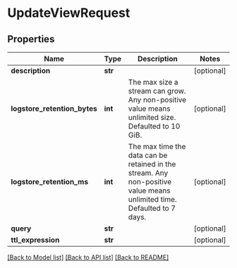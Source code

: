 # UpdateViewRequest

## Properties
Name | Type | Description | Notes
------------ | ------------- | ------------- | -------------
**description** | **str** |  | [optional] 
**logstore_retention_bytes** | **int** | The max size a stream can grow. Any non-positive value means unlimited size. Defaulted to 10 GiB. | [optional] 
**logstore_retention_ms** | **int** | The max time the data can be retained in the stream. Any non-positive value means unlimited time. Defaulted to 7 days. | [optional] 
**query** | **str** |  | [optional] 
**ttl_expression** | **str** |  | [optional] 

[[Back to Model list]](../README.md#documentation-for-models) [[Back to API list]](../README.md#documentation-for-api-endpoints) [[Back to README]](../README.md)

